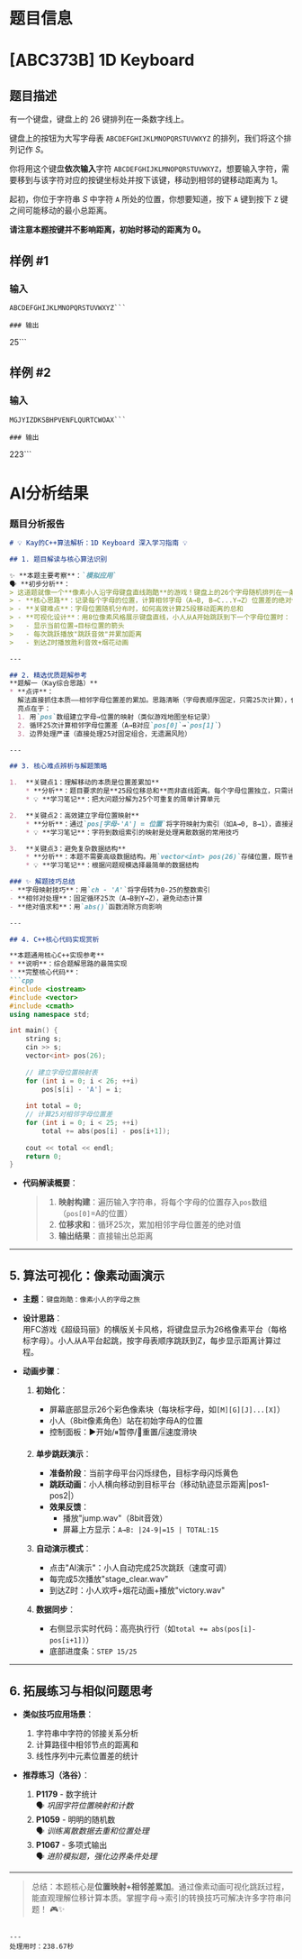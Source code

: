 # 题目信息

# [ABC373B] 1D Keyboard

## 题目描述

有一个键盘，键盘上的 $26$ 键排列在一条数字线上。

键盘上的按钮为大写字母表 `ABCDEFGHIJKLMNOPQRSTUVWXYZ` 的排列，我们将这个排列记作 $S$。

你将用这个键盘**依次输入**字符 `ABCDEFGHIJKLMNOPQRSTUVWXYZ`，想要输入字符，需要移到与该字符对应的按键坐标处并按下该键，移动到相邻的键移动距离为 $1$。

起初，你位于字符串 $S$ 中字符 `A` 所处的位置，你想要知道，按下 `A` 键到按下 `Z` 键之间可能移动的最小总距离。

**请注意本题按键并不影响距离，初始时移动的距离为 $0$。**

## 样例 #1

### 输入

```
ABCDEFGHIJKLMNOPQRSTUVWXYZ```

### 输出

```
25```

## 样例 #2

### 输入

```
MGJYIZDKSBHPVENFLQURTCWOAX```

### 输出

```
223```

# AI分析结果


### 题目分析报告  

```markdown
# 💡 Kay的C++算法解析：1D Keyboard 深入学习指南 💡

## 1. 题目解读与核心算法识别

✨ **本题主要考察**：`模拟应用`  
🗣️ **初步分析**：
> 这道题就像一个**像素小人沿字母键盘直线跑酷**的游戏！键盘上的26个字母随机排列在一条直线上（如FC游戏的关卡地图）。你需要从字母A的位置出发，依次跑到B、C...Z的位置按下每个键。  
> - **核心思路**：记录每个字母的位置，计算相邻字母（A→B, B→C...Y→Z）位置差的绝对值之和  
> - **关键难点**：字母位置随机分布时，如何高效计算25段移动距离的总和  
> - **可视化设计**：用8位像素风格展示键盘直线，小人从A开始跳跃到下一个字母位置时：
>   - 显示当前位置→目标位置的箭头  
>   - 每次跳跃播放"跳跃音效"并累加距离  
>   - 到达Z时播放胜利音效+烟花动画  

---

## 2. 精选优质题解参考
**题解一（Kay综合思路）**
* **点评**：  
  解法直接抓住本质——相邻字母位置差的累加。思路清晰（字母表顺序固定，只需25次计算），代码简洁高效（O(26)时间复杂度）。  
  亮点在于：  
  1. 用`pos`数组建立字母→位置的映射（类似游戏地图坐标记录）  
  2. 循环25次计算相邻字母位置差（A→B对应`pos[0]`→`pos[1]`）  
  3. 边界处理严谨（直接处理25对固定组合，无遗漏风险）  

---

## 3. 核心难点辨析与解题策略

1.  **关键点1：理解移动的本质是位置差累加**
    * **分析**：题目要求的是**25段位移总和**而非直线距离。每个字母位置独立，只需计算|pos[A]-pos[B]| + |pos[B]-pos[C]| + ... + |pos[Y]-pos[Z]|
    * 💡 **学习笔记**：把大问题分解为25个可重复的简单计算单元

2.  **关键点2：高效建立字母位置映射**
    * **分析**：通过`pos[字母-'A'] = 位置`将字符映射为索引（如A→0, B→1），直接通过数组下标访问位置
    * 💡 **学习笔记**：字符到数组索引的映射是处理离散数据的常用技巧

3.  **关键点3：避免复杂数据结构**
    * **分析**：本题不需要高级数据结构。用`vector<int> pos(26)`存储位置，既节省内存（O(1)空间）又快速访问
    * 💡 **学习笔记**：根据问题规模选择最简单的数据结构

### ✨ 解题技巧总结
- **字母映射技巧**：用`ch - 'A'`将字母转为0-25的整数索引  
- **相邻对处理**：固定循环25次（A→B到Y→Z），避免动态计算  
- **绝对值求和**：用`abs()`函数消除方向影响  

---

## 4. C++核心代码实现赏析

**本题通用核心C++实现参考**
* **说明**：综合题解思路的最简实现
* **完整核心代码**：
```cpp
#include <iostream>
#include <vector>
#include <cmath>
using namespace std;

int main() {
    string s;
    cin >> s;
    vector<int> pos(26);
    
    // 建立字母位置映射表
    for (int i = 0; i < 26; ++i) 
        pos[s[i] - 'A'] = i;
    
    int total = 0;
    // 计算25对相邻字母位置差
    for (int i = 0; i < 25; ++i) 
        total += abs(pos[i] - pos[i+1]);
    
    cout << total << endl;
    return 0;
}
```
* **代码解读概要**：
  > 1. **映射构建**：遍历输入字符串，将每个字母的位置存入`pos`数组（`pos[0]`=A的位置）  
  > 2. **位移求和**：循环25次，累加相邻字母位置差的绝对值  
  > 3. **输出结果**：直接输出总距离  

---

## 5. 算法可视化：像素动画演示  

* **主题**：`键盘跑酷：像素小人的字母之旅`  
* **设计思路**：  
  用FC游戏《超级玛丽》的横版关卡风格，将键盘显示为26格像素平台（每格标字母）。小人从A平台起跳，按字母表顺序跳跃到Z，每步显示距离计算过程。  

* **动画步骤**：  
  1. **初始化**：  
     - 屏幕底部显示26个彩色像素块（每块标字母，如`[M][G][J]...[X]`）  
     - 小人（8bit像素角色）站在初始字母A的位置  
     - 控制面板：▶️开始/⏸暂停/🔁重置/🎚️速度滑块  

  2. **单步跳跃演示**：  
     - **准备阶段**：当前字母平台闪烁绿色，目标字母闪烁黄色  
     - **跳跃动画**：小人横向移动到目标平台（移动轨迹显示距离|pos1-pos2|）  
     - **效果反馈**：  
       - 播放"jump.wav"（8bit音效）  
       - 屏幕上方显示：`A→B: |24-9|=15 | TOTAL:15`  

  3. **自动演示模式**：  
     - 点击"AI演示"：小人自动完成25次跳跃（速度可调）  
     - 每完成5次播放"stage_clear.wav"  
     - 到达Z时：小人欢呼+烟花动画+播放"victory.wav"  

  4. **数据同步**：  
     - 右侧显示实时代码：高亮执行行（如`total += abs(pos[i]-pos[i+1])`）  
     - 底部进度条：`STEP 15/25`  

---

## 6. 拓展练习与相似问题思考

* **类似技巧应用场景**：  
  1. 字符串中字符的邻接关系分析  
  2. 计算路径中相邻节点的距离和  
  3. 线性序列中元素位置差的统计  

* **推荐练习（洛谷）**：  
  1. **P1179** - 数字统计  
     🗣️ *巩固字符位置映射和计数*  
  2. **P1059** - 明明的随机数  
     🗣️ *训练离散数据去重和位置处理*  
  3. **P1067** - 多项式输出  
     🗣️ *进阶模拟题，强化边界条件处理*  

---

> 总结：本题核心是**位置映射+相邻差累加**。通过像素动画可视化跳跃过程，能直观理解位移计算本质。掌握字母→索引的转换技巧可解决许多字符串问题！ 🎮✨
```

---
处理用时：238.67秒